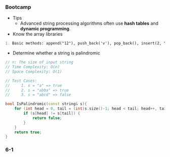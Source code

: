 ### Bootcamp

* Tips
  * Advanced string processing algorithms often use **hash tables** and **dynamic programming**.
* Know the array libraries

```markdown
1. Basic methods: append("12"), push_back('v'), pop_back(), insert(2, "12"), substr(pos, len), compare("12")
```

* Determine whether a string is palindromic

```cpp
// n: The size of input string
// Time Complexity: O(n)
// Space Complexity: O(1)

// Test Cases:
//     1. s = "a" => true
//     2. s = "abba" => true
//     3. s = "abcd" => false

bool IsPalindromic(const string& s){
    for (int head = 0, tail = (int)s.size()-1; head < tail; head++, tail--) {
        if (s[head] != s[tail]) {
            return false;
        }
    }
    return true;
}
```

### 6-1



